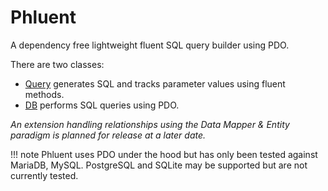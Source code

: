 # Phluent

A dependency free lightweight fluent SQL query builder using PDO. 

There are two classes:

* [Query](query.md) generates SQL and tracks parameter values using fluent methods.
* [DB](db.md) performs SQL queries using PDO.

<!-- * The [Mapper](mapper.md), [Entity](entity.md) and [Collection](collection.md) classes are planned for release at a later date. They follow the data [Mapper](https://martinfowler.com/eaaCatalog/dataMapper.html) principle rather than [Active Record](https://www.martinfowler.com/eaaCatalog/activeRecord.html) so the Entity is not aware of the database and cannot interact with it, instead the storage and retrieval of Entities is handled by the Mapper. -->


*An extension handling relationships using the Data Mapper & Entity paradigm is planned for release at a later date.*

!!! note
    Phluent uses PDO under the hood but has only been tested against MariaDB, MySQL. PostgreSQL and SQLite may be supported but are not currently tested.
